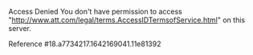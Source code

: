 Access Denied
You don't have permission to access "http://www.att.com/legal/terms.AccessIDTermsofService.html" on this server.

Reference #18.a7734217.1642169041.11e81392